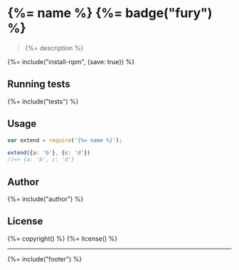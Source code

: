 # {%= name %} {%= badge("fury") %}

> {%= description %}

{%= include("install-npm", {save: true}) %}

## Running tests
{%= include("tests") %}

## Usage

```js
var extend = require('{%= name %}');

extend({a: 'b'}, {c: 'd'})
//=> {a: 'b', c: 'd'}
```

## Author
{%= include("author") %}

## License
{%= copyright() %}
{%= license() %}

***

{%= include("footer") %}